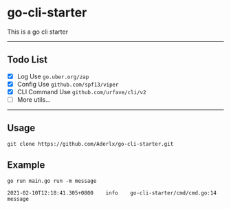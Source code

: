 # go-cli-starter
This is a go cli starter

---

## Todo List
- [x] Log Use `go.uber.org/zap`
- [x] Config Use `github.com/spf13/viper`
- [x] CLI Command Use `github.com/urfave/cli/v2`
- [ ] More utils...

---

## Usage
`git clone https://github.com/Aderlx/go-cli-starter.git`

## Example
```
go run main.go run -m message

2021-02-10T12:18:41.305+0800	info	go-cli-starter/cmd/cmd.go:14	message
```

